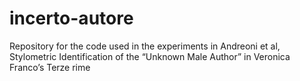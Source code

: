 # incerto-autore
Repository for the code used in the experiments in Andreoni et al, Stylometric Identification of the “Unknown Male Author” in Veronica Franco’s Terze rime 
